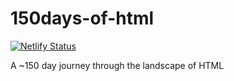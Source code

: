 # 150days-of-html

[![Netlify Status](https://api.netlify.com/api/v1/badges/af9fa6a5-928c-489d-8354-402df70a8cee/deploy-status)](https://app.netlify.com/sites/stoic-poitras-b91f5a/deploys)

A ~150 day journey through the landscape of HTML
